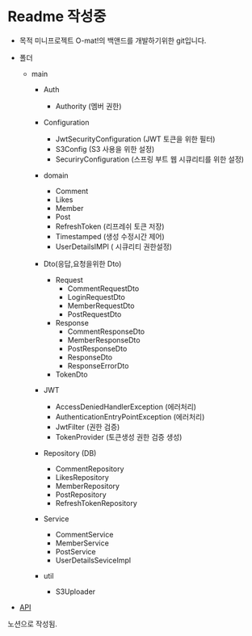 
# Readme 작성중

* 목적
   미니프로젝트 O-mat!의 백앤드를 개발하기위한 git입니다.
   

* 폴더  

  * main
    * Auth
        * Authority (멤버 권한)
    * Configuration
      * JwtSecurityConfiguration (JWT 토큰을 위한 필터)
      * S3Config (S3 사용을 위한 설정)
      * SecuriryConfiguration (스프링 부트 웹 시큐리티를 위한 설정)
    * domain
      * Comment
      * Likes
      * Member
      * Post 
      * RefreshToken (리프레쉬 토큰 저장)
      * Timestamped (생성 수정시간 제어)
      * UserDetailsIMPl ( 시큐리티 권한설정)
    * Dto(응답,요청을위한 Dto)
      * Request
        * CommentRequestDto
        * LoginRequestDto
        * MemberRequestDto
        * PostRequestDto
      * Response
        * CommentResponseDto
        * MemberResponseDto
        * PostResponseDto
        * ResponseDto
        * ResponseErrorDto
      * TokenDto
    * JWT
      * AccessDeniedHandlerException (에러처리)
      * AuthenticationEntryPointException (에러처리)
      * JwtFilter   (권한 검증)
      * TokenProvider (토큰생성 권한 검증 생성)
      
    * Repository (DB)
      * CommentRepository
      * LikesRepository
      * MemberRepository
      * PostRepository
      * RefreshTokenRepository
     
    * Service 
      * CommentService
      * MemberService
      * PostService
      * UserDetailsSeviceImpl 
    * util
      * S3Uploader
    
    

* [API](https://www.notion.so/a12cec20b7954524a1c72ff9d2ac5238?v=67980b3e5fb145d88ae4c79aced92003)

노션으로 작성됨.
